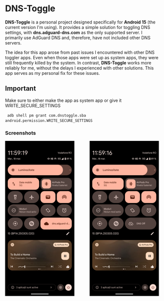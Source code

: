 # DNS-Toggle

**DNS-Toggle** is a personal project designed specifically for **Android 15** (the current version I'm using). It provides a simple solution for toggling DNS settings, with **dns.adguard-dns.com** as the only supported server. I primarily use AdGuard DNS and, therefore, have not included other DNS servers.

The idea for this app arose from past issues I encountered with other DNS toggler apps. Even when those apps were set up as system apps, they were still frequently killed by the system. In contrast, **DNS-Toggle** works more reliably for me, without the delays I experienced with other solutions. This app serves as my personal fix for these issues.

## Important
Make sure to either make the app as system app or give it WRITE_SECURE_SETTINGS

` ` `adb shell pm grant com.dnstoggle.sba android.permission.WRITE_SECURE_SETTINGS ` ` `


### Screenshots

<div style="display: flex; justify-content: space-between;">
    <img src="assets/dns_on.png" alt="DNS On" style="width: 45%;"/>
    <img src="assets/dns_off.png" alt="DNS Off" style="width: 45%;"/>
</div>
